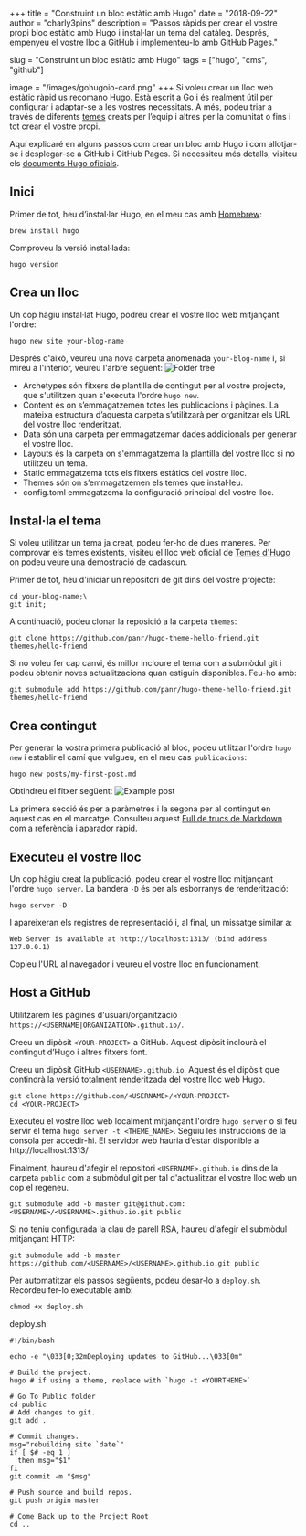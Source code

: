 +++
title = "Construint un bloc estàtic amb Hugo"
date = "2018-09-22"
author = "charly3pins"
description = "Passos ràpids per crear el vostre propi bloc estàtic amb Hugo i instal·lar un tema del catàleg. Després, empenyeu el vostre lloc a GitHub i implementeu-lo amb GitHub Pages."

slug = "Construint un bloc estàtic amb Hugo"
tags = ["hugo", "cms", "github"]

image = "/images/gohugoio-card.png"
+++
Si voleu crear un lloc web estàtic ràpid us recomano [Hugo](https://gohugo.io/). Està escrit a Go i és realment útil per configurar i adaptar-se a les vostres necessitats. A més, podeu triar a través de diferents [temes](https://themes.gohugo.io/) creats per l’equip i altres per la comunitat o fins i tot crear el vostre propi.

Aquí explicaré en alguns passos com crear un bloc amb Hugo i com allotjar-se i desplegar-se a GitHub i GitHub Pages. Si necessiteu més detalls, visiteu els [documents Hugo oficials](https://gohugo.io/documentation/).

## Inici
Primer de tot, heu d’instal·lar Hugo, en el meu cas amb [Homebrew](https://brew.sh/):
```vim
brew install hugo
```

Comproveu la versió instal·lada:
```vim
hugo version
```

## Crea un lloc
Un cop hàgiu instal·lat Hugo, podreu crear el vostre lloc web mitjançant l'ordre:
```vim
hugo new site your-blog-name
```

Després d'això, veureu una nova carpeta anomenada `your-blog-name` i, si mireu a l'interior, veureu l'arbre següent:
![Folder tree](/images/build-hugo-static-blog/folder-tree-your-blog-name.png)

* Archetypes són fitxers de plantilla de contingut per al vostre projecte, que s'utilitzen quan s'executa l'ordre `hugo new`.
* Content és on s’emmagatzemen totes les publicacions i pàgines. La mateixa estructura d’aquesta carpeta s’utilitzarà per organitzar els URL del vostre lloc renderitzat.
* Data són una carpeta per emmagatzemar dades addicionals per generar el vostre lloc.
* Layouts és la carpeta on s'emmagatzema la plantilla del vostre lloc si no utilitzeu un tema.
* Static emmagatzema tots els fitxers estàtics del vostre lloc.
* Themes són on s’emmagatzemen els temes que instal·leu.
* config.toml emmagatzema la configuració principal del vostre lloc.

## Instal·la el tema
Si voleu utilitzar un tema ja creat, podeu fer-ho de dues maneres. Per comprovar els temes existents, visiteu el lloc web oficial de [Temes d'Hugo](https://github.com/panr/hugo-theme-hello-friend) on podeu veure una demostració de cadascun.

Primer de tot, heu d'iniciar un repositori de git dins del vostre projecte:
```vim
cd your-blog-name;\
git init;
```

A continuació, podeu clonar la reposició a la carpeta `themes`:
```vim
git clone https://github.com/panr/hugo-theme-hello-friend.git themes/hello-friend
```

Si no voleu fer cap canvi, és millor incloure el tema com a submòdul git i podeu obtenir noves actualitzacions quan estiguin disponibles. Feu-ho amb:
```vim
git submodule add https://github.com/panr/hugo-theme-hello-friend.git themes/hello-friend
```

## Crea contingut
Per generar la vostra primera publicació al bloc, podeu utilitzar l'ordre `hugo new` i establir el camí que vulgueu, en el meu cas` publicacions`:
```vim
hugo new posts/my-first-post.md
```
Obtindreu el fitxer següent:
![Example post](/images/build-hugo-static-blog/example-post.png)

La primera secció és per a paràmetres i la segona per al contingut en aquest cas en el marcatge. Consulteu aquest [Full de trucs de Markdown](https://github.com/adam-p/markdown-here/wiki/Markdown-Cheatsheet) com a referència i aparador ràpid.

## Executeu el vostre lloc
Un cop hàgiu creat la publicació, podeu crear el vostre lloc mitjançant l'ordre `hugo server`. La bandera `-D` és per als esborranys de renderització:
```vim
hugo server -D
```
I apareixeran els registres de representació i, al final, un missatge similar a:
```vim
Web Server is available at http://localhost:1313/ (bind address 127.0.0.1)
```
Copieu l'URL al navegador i veureu el vostre lloc en funcionament.

## Host a GitHub
Utilitzarem les pàgines d'usuari/organització `https://<USERNAME|ORGANIZATION>.github.io/`.

Creeu un dipòsit `<YOUR-PROJECT>` a GitHub. Aquest dipòsit inclourà el contingut d’Hugo i altres fitxers font.

Creeu un dipòsit GitHub `<USERNAME>.github.io`. Aquest és el dipòsit que contindrà la versió totalment renderitzada del vostre lloc web Hugo.

```vim
git clone https://github.com/<USERNAME>/<YOUR-PROJECT>
cd <YOUR-PROJECT>
```

Executeu el vostre lloc web localment mitjançant l'ordre `hugo server` o si feu servir el tema `hugo server -t <THEME_NAME>`. Seguiu les instruccions de la consola per accedir-hi. El servidor web hauria d’estar disponible a http://localhost:1313/

Finalment, haureu d'afegir el repositori `<USERNAME>.github.io` dins de la carpeta `public` com a submòdul git per tal d'actualitzar el vostre lloc web un cop el regeneu.

```vim
git submodule add -b master git@github.com:<USERNAME>/<USERNAME>.github.io.git public
```

Si no teniu configurada la clau de parell RSA, haureu d'afegir el submòdul mitjançant HTTP:

```vim
git submodule add -b master https://github.com/<USERNAME>/<USERNAME>.github.io.git public
```

Per automatitzar els passos següents, podeu desar-lo a `deploy.sh`. Recordeu fer-lo executable amb:
```vim
chmod +x deploy.sh
```

deploy.sh
```shell
#!/bin/bash

echo -e "\033[0;32mDeploying updates to GitHub...\033[0m"

# Build the project.
hugo # if using a theme, replace with `hugo -t <YOURTHEME>`

# Go To Public folder
cd public
# Add changes to git.
git add .

# Commit changes.
msg="rebuilding site `date`"
if [ $# -eq 1 ]
  then msg="$1"
fi
git commit -m "$msg"

# Push source and build repos.
git push origin master

# Come Back up to the Project Root
cd ..
```